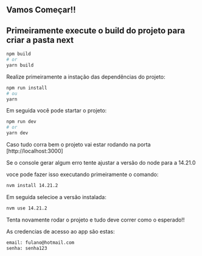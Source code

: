 
## Vamos Começar!!

## Primeiramente execute o build do projeto para criar a pasta next
```bash
npm build
# or
yarn build
```

Realize primeiramente a instação das dependências do projeto:

```bash
npm run install
# ou
yarn 
```

Em seguida você pode startar o projeto:

```bash
npm run dev
# or
yarn dev
```

Caso tudo corra bem o projeto vai estar rodando na porta [http://localhost:3000]

Se o console gerar algum erro tente ajustar a versão do node para a 14.21.0

voce pode fazer isso executando primeiramente o comando:

```bash
nvm install 14.21.2
```
Em seguida selecioe a versão instalada: 

```bash
nvm use 14.21.2
```
Tenta novamente rodar o projeto e tudo deve correr como o esperado!!

As credencias de acesso ao app são estas:
```bash
email: fulano@hotmail.com
senha: senha123
```
